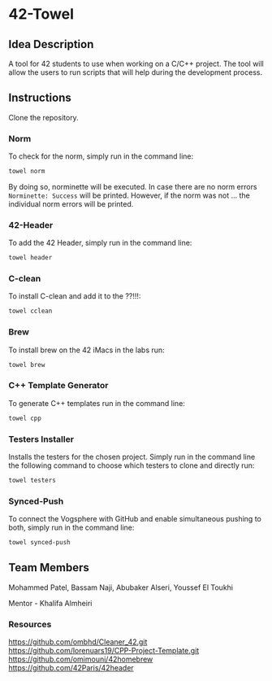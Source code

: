 # 42-Towel

## Idea Description
A tool for 42 students to use when working on a C/C++ project. The tool will allow the users to run scripts that will help during the development process.

## Instructions
Clone the repository.

### Norm
To check for the norm, simply run in the command line: 

```bash
towel norm
```
By doing so, norminette will be executed. In case there are no norm errors `Norminette: Success` will be printed. However, if the norm was not ... the individual norm errors will be printed.
 
### 42-Header
To add the 42 Header, simply run in the command line: 

```bash
towel header
```

### C-clean
To install C-clean and add it to the ??!!!: 

```bash
towel cclean
```
### Brew
To install brew on the 42 iMacs in the labs run: 

```bash
towel brew
```
### C++ Template Generator
To generate C++ templates run in the command line: 

```bash
towel cpp
```
### Testers Installer
Installs the testers for the chosen project. Simply run in the command line the following command to choose which testers to clone and directly run: 

```bash
towel testers
```

### Synced-Push
To connect the Vogsphere with GitHub and enable simultaneous pushing to both, simply run in the command line:

```bash
towel synced-push
```

## Team Members
Mohammed Patel, Bassam Naji, Abubaker Alseri, Youssef El Toukhi 

Mentor - Khalifa Almheiri
### Resources
https://github.com/ombhd/Cleaner_42.git
https://github.com/lorenuars19/CPP-Project-Template.git
https://github.com/omimouni/42homebrew
https://github.com/42Paris/42header
